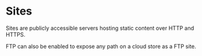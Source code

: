 Sites
==

Sites are publicly accessible servers hosting static content over HTTP and HTTPS.

FTP can also be enabled to expose any path on a cloud store as a FTP site.
